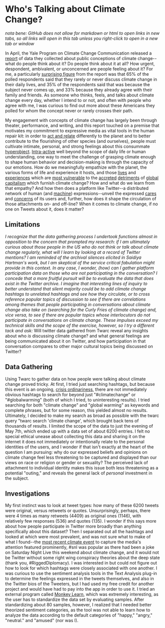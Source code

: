 # Who's Talking about Climate Change?
*nota bene: GitHub does not allow for markdown or html to open links in new tabs, so all links will open in this tab unless you right-click to open in a new tab or window*

In April, the Yale Program on Climate Change Communication released a [report](http://climatecommunication.yale.edu/publications/climate-change-american-mind-march-2018/) of data they collected about public conceptions of climate change--what do people think about it? Do people think about it at all? How urgent, despondent, ambivalent, or unconcerned are people feeling about it? For me, a particularly [surprising figure](http://climatecommunication.yale.edu/publications/climate-change-american-mind-march-2018/6/) from the report was that 65% of the polled respondents said that they rarely or never discuss climate change in their daily lives, and 35% of the respondents said that was because the subject never comes up, and 33% because they already agree with their family and friends. As someone who thinks, feels, and talks about climate change every day, whether I intend to or not, and often with people who agree with me, I was curious to find out more about these Americans they polled for whom the concept never or rarely crosses their path.

My engagement with concepts of climate change has largely been through theater, performance, and writing, and this report touched on a premise that motivates my commitment to expressive media as vital tools in the human repair kit: in order to [act and relate](https://www.tikkun.org/nextgen/occupy-the-climate-emergency) differently to the planet and to better contribute to the flourishing of other species (and ourselves), people must cultivate intimate, personal, and strong feelings about this consummate [hyperobject](https://criticalinquiry.uchicago.edu/ursula_k._heise_reviews_timothy_morton). [Intra-active](https://www.youtube.com/watch?v=v0SnstJoEec) well beyond the scope of daily life or human understanding, one way to meet the challenge of grasping climate enough to shape human behavior and decision-making is through the capacity of our emotions. How do we meaningfully empathize with the planet, the various forms of life and experience it hosts, and those [lives](https://www.theguardian.com/us-news/2018/apr/27/al-gore-climate-change-impact-black-poor-people-more) and [experiences](https://www.ncbi.nlm.nih.gov/pmc/articles/PMC3880584/) which are [most vulnerable](https://www.theguardian.com/vital-signs/2014/oct/03/ebola-epidemic-bats-deforestation-west-africa-guinea-sierra-leone-liberia) to the [accreted](https://muse.jhu.edu/chapter/833196) [detriments](https://www.dissentmagazine.org/online_articles/hot-bothered-cited-podcast-climate-migration-refugees) of [global capitalism](http://www.jstor.org.proxy-um.researchport.umd.edu/stable/4501730) which furnish climate change? How and what do we learn from that empathy? And how then does a platform like Twitter--a distributed network of human (and [machine](https://www.youtube.com/watch?v=vjuQRCG_sUw)) expressions--unveil the expressed [cares](https://muse.jhu.edu/book/50528) and [concerns](http://www.bruno-latour.fr/sites/default/files/89-CRITICAL-INQUIRY-GB.pdf) of its users and, further, how does it shape the circulation of those attachments on- and off-line? When it comes to climate change, if no one on Tweets about it, does it matter?


## Limitations

*I recognize that the data gathering process I undertook functions almost in opposition to the concern that prompted my research: if I am ultimately curious about those people in the US who do not think or talk about climate change regularly, what will I learn by looking at a record of Twitter mentions? I am reminded of the archival silences elicited in Saidiya Hartman's work, but I am skeptical of the service critical fabulation might provide in this context. In any case, I wonder, (how) can I gather platform participation data on those who are not participating in the conversation? I concede that a more fruitful pursuit will be to evaluate the data that does exist in the Twitter archive. I imagine that interesting lines of inquiry to better understand that silent majority could be to add climate change hashtags to unrelated hashtags and see how they circulate, or to cross reference popular topics of discussion to see if there are correlations among themes that people participating in conversations about climate change also take on (searching for the Curly Fries of climate change) and, vice versa, to see if there are popular topics whose interlocutors do not participate in conversations on climate change. These impulses exceed my technical skills and the scope of the exercise, however, so I try a different tack and ask:* Will twitter data gathered from Twarc reveal any insights about who *is* discussing climate change? and what general feelings are being communicated about it on Twitter, and how participation in that conversation compares to other major cultural topics being discussed on Twitter?

## Data Gathering

Using Twarc to gather data on how people were talking about climate change proved tricky. At first, I tried just searching hashtags, but because this event is an ongoing, [crisis ordinariness](https://www.researchgate.net/publication/222226861_Thinking_About_Feeling_Historical), there are not immediately obvious hashtags to search for beyond just "#climatechange" or "#globalwarming" (both of which I tried, to uninteresting results). I tried searching for both "climate change" and "global warming" as keywords and complete phrases, but for some reason, this yielded almost no results. Ultimately, I decided to make my search as broad as possible with the twarc query "twarc search 'climate change', which brought back tens of thousands of results. I limited the scope of the data to just the evening of May 7th, which ended up with a data set of about 6200 entries. I felt no special ethical unease about collecting this data and sharing it on the internet it does not immediately or intentionally relate to the personal identities of the users, and I wonder if that isn't exactly at the heart of the question I am pursuing: why do our expressed beliefs and opinions on climate change feel less threatening to be captured and displayed than our views on race or religion or gender or sexuality? The perceived lack of attachment to individual identity makes this issue both less threatening as a potential "outing," and reveals the general lack of *personal* investment in the subject.

## Investigations

My first instinct was to look at tweet types: how many of these 6200 tweets were original, versus retweets or quotes. Unsurprisingly, perhaps, there were 4 times as many retweets (4409) as original ones (1146), with relatively few responses (536) and quotes (135). I wonder if this says more about how people participate in Twitter more broadly than anything specifically about this dataset? Then I separated out all the hashtags and looked at which were most prevalent, and was not sure what to make of what I found--the [most recent climate event](https://www.npr.org/sections/thetwo-way/2018/05/08/609503580/days-weeks-years-scientists-say-hawaiis-erupting-volcano-has-no-end-in-sight) to capture the media's attention featured prominently, #snl was popular as there had been a joke on Saturday Night Live this weekend about climate change, and it would not be Twitter without some right wing conspiracy theories about the deep state (thank you, #RiggedDiplomacy). I was interested in but could not figure out how to look for which hashtags were closely associated with one another. I was curious to use the sentiment analysis tools in the Text Analysis plug-in to determine the feelings expressed in the tweets themselves, and also in the Twitter bios of the Tweeters, but I had used my free credit for another project and would have had to pay into the app in order to use it. I tried an external program called [Monkey Learn](https://monkeylearn.com/), which was extremely interesting, as the user has to standardize the data set by evaluating samples. After standardizing about 80 samples, however, I realized that I needed better theorized sentiment categories, as the tool was not able to learn how to analyze the data according to the default categories of "happy," "angry," "neutral." and "amused" (nor was I).
